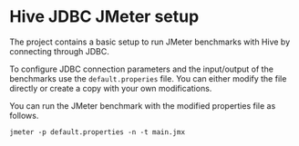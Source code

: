 # Hive JDBC JMeter setup

The project contains a basic setup to run JMeter benchmarks with Hive
by connecting through JDBC.

To configure JDBC connection parameters and the input/output of the
benchmarks use the `default.properies` file. You can either modify the
file directly or create a copy with your own modifications.

You can run the JMeter benchmark with the modified properties file
as follows.

    jmeter -p default.properties -n -t main.jmx
